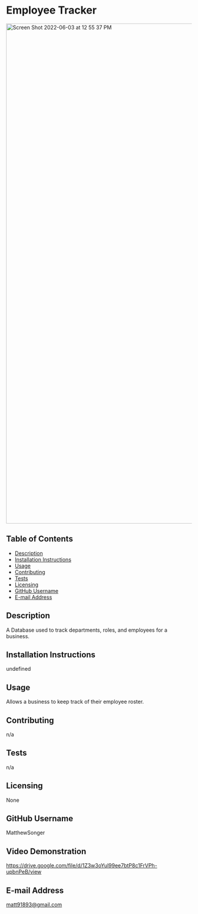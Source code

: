  # Employee Tracker
<img width="1355" alt="Screen Shot 2022-06-03 at 12 55 37 PM" src="https://user-images.githubusercontent.com/94155400/171919978-5816e7a0-70ff-4c66-a2ef-764073ce7860.png">


  ## Table of Contents
  * [Description](#description)
  * [Installation Instructions](#installation-instructions)
  * [Usage](#usage)
  * [Contributing](#contributing)
  * [Tests](#tests)
  * [Licensing](#licensing)
  * [GitHub Username](#github-username)
  * [E-mail Address](#e-mail-address)
  ## Description
  A Database used to track departments, roles, and employees for a business.
  
  ## Installation Instructions
  undefined
  
  ## Usage
 Allows a business to keep track of their employee roster.
  
  ## Contributing
  n/a
  
  ## Tests
  n/a
  
  ## Licensing
  None
  
  ## GitHub Username
  MatthewSonger
  
  ## Video Demonstration
  https://drive.google.com/file/d/1Z3w3oYul99ee7btP8c1FrVPh-upbnPeB/view
  
  ## E-mail Address
  matt91893@gmail.com

